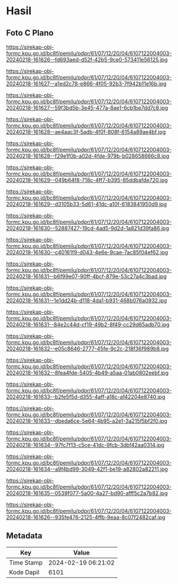 # Hasil

## Foto C Plano

https://sirekap-obj-formc.kpu.go.id/bc8f/pemilu/pdpr/61/07/12/20/04/6107122004003-20240218-161626--fd693aed-d52f-42b5-9ce0-573411e56125.jpg

https://sirekap-obj-formc.kpu.go.id/bc8f/pemilu/pdpr/61/07/12/20/04/6107122004003-20240218-161627--a1ed2c78-e866-4f05-92b3-7f942b11e16b.jpg

https://sirekap-obj-formc.kpu.go.id/bc8f/pemilu/pdpr/61/07/12/20/04/6107122004003-20240218-161627--59f3bd5b-3e45-477a-8ae1-6cb1be7dd7c8.jpg

https://sirekap-obj-formc.kpu.go.id/bc8f/pemilu/pdpr/61/07/12/20/04/6107122004003-20240218-161628--ae4aac3f-5adb-4f0f-808f-6154a89ae4bf.jpg

https://sirekap-obj-formc.kpu.go.id/bc8f/pemilu/pdpr/61/07/12/20/04/6107122004003-20240218-161628--f29e1f0b-a02d-4fde-979b-b028658666c8.jpg

https://sirekap-obj-formc.kpu.go.id/bc8f/pemilu/pdpr/61/07/12/20/04/6107122004003-20240218-161629--049b64f8-718c-4ff7-b395-85ddbafde720.jpg

https://sirekap-obj-formc.kpu.go.id/bc8f/pemilu/pdpr/61/07/12/20/04/6107122004003-20240218-161629--d3105b33-5d61-41dc-a10f-6183841950d9.jpg

https://sirekap-obj-formc.kpu.go.id/bc8f/pemilu/pdpr/61/07/12/20/04/6107122004003-20240218-161630--52887427-19cd-4ad5-9d2d-1a821d39fa86.jpg

https://sirekap-obj-formc.kpu.go.id/bc8f/pemilu/pdpr/61/07/12/20/04/6107122004003-20240218-161630--c40161f9-d043-4e6e-9cae-7ac85f04ef62.jpg

https://sirekap-obj-formc.kpu.go.id/bc8f/pemilu/pdpr/61/07/12/20/04/6107122004003-20240218-161631--b6f99e07-90ff-4bcf-879e-53c27a4c3bad.jpg

https://sirekap-obj-formc.kpu.go.id/bc8f/pemilu/pdpr/61/07/12/20/04/6107122004003-20240218-161631--1e1dd24b-d118-4da1-b931-468b076a0932.jpg

https://sirekap-obj-formc.kpu.go.id/bc8f/pemilu/pdpr/61/07/12/20/04/6107122004003-20240218-161631--84e2c44d-cf19-49b2-8f49-cc29d65adb70.jpg

https://sirekap-obj-formc.kpu.go.id/bc8f/pemilu/pdpr/61/07/12/20/04/6107122004003-20240218-161632--e05c8646-2777-45fe-9c2c-218f36f989b8.jpg

https://sirekap-obj-formc.kpu.go.id/bc8f/pemilu/pdpr/61/07/12/20/04/6107122004003-20240218-161632--8fea4fde-5405-4b49-a5aa-01ab0802eebf.jpg

https://sirekap-obj-formc.kpu.go.id/bc8f/pemilu/pdpr/61/07/12/20/04/6107122004003-20240218-161633--b2fe5f5d-d355-4aff-a18c-af42204e8740.jpg

https://sirekap-obj-formc.kpu.go.id/bc8f/pemilu/pdpr/61/07/12/20/04/6107122004003-20240218-161633--dbeda6ce-5e64-4b95-a2e1-3a215f5bf2f0.jpg

https://sirekap-obj-formc.kpu.go.id/bc8f/pemilu/pdpr/61/07/12/20/04/6107122004003-20240218-161634--97fc7f13-c5ce-41dc-9fcb-3dbf42aa0314.jpg

https://sirekap-obj-formc.kpu.go.id/bc8f/pemilu/pdpr/61/07/12/20/04/6107122004003-20240218-161634--a9f4bd99-3049-42f1-be19-a82802a82211.jpg

https://sirekap-obj-formc.kpu.go.id/bc8f/pemilu/pdpr/61/07/12/20/04/6107122004003-20240218-161635--0539f077-5a00-4a27-bd90-afff5c2a7b82.jpg

https://sirekap-obj-formc.kpu.go.id/bc8f/pemilu/pdpr/61/07/12/20/04/6107122004003-20240218-161626--935fe476-2125-4ffb-9eaa-8c07f2482caf.jpg


## Metadata

| Key        | Value               |
| ---------- | ------------------- |
| Time Stamp | 2024-02-19 06:21:02 |
| Kode Dapil | 6101                |



